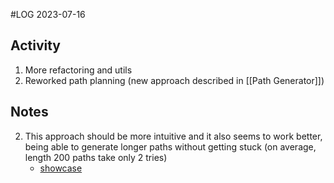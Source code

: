 #LOG
2023-07-16

## Activity
1. More refactoring and utils
2. Reworked path planning (new approach described in [[Path Generator]])

## Notes
2. This approach should be more intuitive and it also seems to work better, being able to generate longer paths without getting stuck (on average, length 200 paths take only 2 tries)
    - [showcase](https://drive.google.com/file/d/1qWlf3NqYn8nteUi7PTDDacjR1EySwW_L/view?usp=sharing)